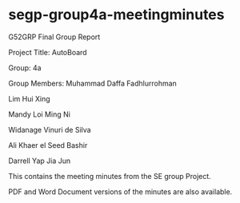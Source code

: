# segp-group4a-meetingminutes
G52GRP Final Group Report 

Project Title: AutoBoard 

Group: 4a

Group Members: 
Muhammad Daffa Fadhlurrohman

Lim Hui Xing 

Mandy Loi Ming Ni

Widanage Vinuri de Silva 

Ali Khaer el Seed Bashir 

Darrell Yap Jia Jun 

This contains the meeting minutes from the SE group Project.

PDF and Word Document versions of the minutes are also available. 
